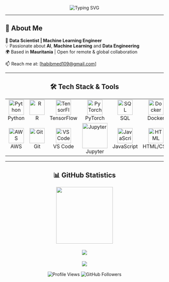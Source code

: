 <p align="center">
  <img src="https://readme-typing-svg.herokuapp.com?font=Fira+Code&size=26&pause=1000&color=00FFAA&center=true&vCenter=true&width=600&lines=👋+Hey+there!+I'm+Med+Abdellahi+Habib;💻+Data+Scientist+%26+ML+Engineer;🚀+Passionate+about+AI%2C+Data+%26+Automation" alt="Typing SVG" />
</p>

---

## 🧠 About Me
🎯 **Data Scientist | Machine Learning Engineer**  
💡 Passionate about **AI**, **Machine Learning** and **Data Engineering**  
🌍 Based in **Mauritania** | Open for remote & global collaboration  

📫 Reach me at: [habibmed109@gmail.com]

---

<!-- ///////// TECH STACK SECTION ///////// -->
<h2 align="center">🛠️ Tech Stack & Tools</h2>
<div align="center">
  <table>
    <tr>
      <td align="center" width="96">
        <img src="https://skillicons.dev/icons?i=python" width="48" height="48" alt="Python" />
        <br>Python
      </td>
      <td align="center" width="96">
        <img src="https://skillicons.dev/icons?i=r" width="48" height="48" alt="R" />
        <br>R
      </td>
      <td align="center" width="96">
        <img src="https://skillicons.dev/icons?i=tensorflow" width="48" height="48" alt="TensorFlow" />
        <br>TensorFlow
      </td>
      <td align="center" width="96">
        <img src="https://skillicons.dev/icons?i=pytorch" width="48" height="48" alt="PyTorch" />
        <br>PyTorch
      </td>
      <td align="center" width="96">
        <img src="https://skillicons.dev/icons?i=mysql" width="48" height="48" alt="SQL" />
        <br>SQL
      </td>
      <td align="center" width="96">
        <img src="https://skillicons.dev/icons?i=docker" width="48" height="48" alt="Docker" />
        <br>Docker
      </td>
    </tr>
    <tr>
      <td align="center" width="96">
        <img src="https://skillicons.dev/icons?i=aws" width="48" height="48" alt="AWS" />
        <br>AWS
      </td>
      <td align="center" width="96">
        <img src="https://skillicons.dev/icons?i=git" width="48" height="48" alt="Git" />
        <br>Git
      </td>
      <td align="center" width="96">
        <img src="https://skillicons.dev/icons?i=vscode" width="48" height="48" alt="VS Code" />
        <br>VS Code
      </td>
      <td align="center" width="96">
        <img src="https://img.shields.io/badge/Jupyter-%23F37626.svg?style=flat-square&logo=Jupyter&logoColor=white" width="80" alt="Jupyter" />
        <br>Jupyter
      </td>
      <td align="center" width="96">
        <img src="https://skillicons.dev/icons?i=js" width="48" height="48" alt="JavaScript" />
        <br>JavaScript
      </td>
      <td align="center" width="96">
        <img src="https://skillicons.dev/icons?i=html" width="48" height="48" alt="HTML" />
        <br>HTML/CSS
      </td>
    </tr>
  </table>
</div>

---

<!-- ///////// GITHUB STATS SECTION ///////// -->
<h2 align="center">📊 GitHub Statistics</h2>

<div align="center">
  <img height="180em" src="https://github-readme-stats.vercel.app/api?username=medabdellahihabib&show_icons=true&theme=tokyonight&include_all_commits=true&count_private=true&border_radius=10&border_color=36BCF7&v=3"/>
</div>

<div align="center" style="margin-top: 20px;">
  <img src="https://streak-stats.demolab.com/?user=medabdellahihabib&theme=tokyonight&border_radius=10&border=36BCF7&v=3" />
</div>

<div align="center" style="margin-top: 20px;">
  <img src="https://github-readme-activity-graph.vercel.app/graph?username=medabdellahihabib&theme=tokyo-night&bg_color=0d1117&color=36BCF7&line=36BCF7&point=ffffff&area=true&hide_border=false&border_radius=10&v=3" />
</div>

<br>

<div align="center">
  <img src="https://komarev.com/ghpvc/?username=medabdellahihabib&color=00FFAA&style=flat" alt="Profile Views" />
  <img src="https://img.shields.io/github/followers/medabdellahihabib?color=00FFAA&style=flat" alt="GitHub Followers" />

</div>
